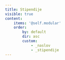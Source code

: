 ```yaml
---
title: Stipendije
visible: true
content:
    items: '@self.modular'
    order:
        by: default
        dir: asc
        custom:
            - _naslov
            - _stipendije
---
```

